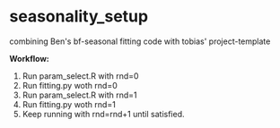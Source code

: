 # seasonality_setup
combining Ben's bf-seasonal fitting code with tobias' project-template 

**Workflow:**  
1. Run param_select.R with rnd=0  
2. Run fitting.py  woth rnd=0  
3. Run param_select.R with rnd=1  
4. Run fitting.py  woth rnd=1  
5. Keep running with rnd=rnd+1 until satisfied.
